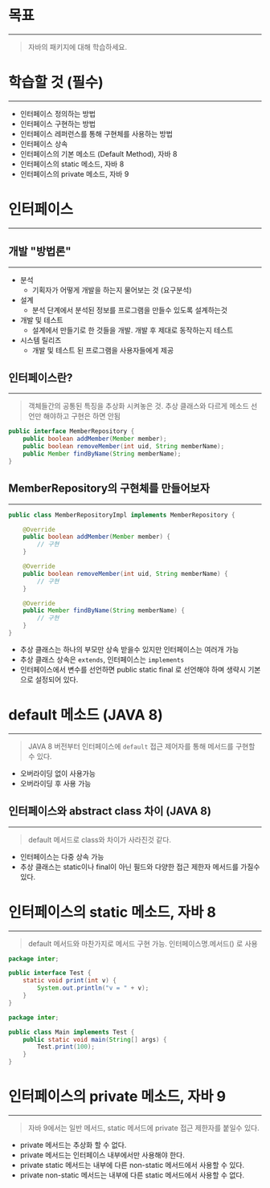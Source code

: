 # 목표
---

> 자바의 패키지에 대해 학습하세요.

# 학습할 것 (필수)
---

- 인터페이스 정의하는 방법
- 인터페이스 구현하는 방법
- 인터페이스 레퍼런스를 통해 구현체를 사용하는 방법
- 인터페이스 상속
- 인터페이스의 기본 메소드 (Default Method), 자바 8
- 인터페이스의 static 메소드, 자바 8
- 인터페이스의 private 메소드, 자바 9

# 인터페이스
---

## 개발 "방법론"
---

- 분석
    - 기획자가 어떻게 개발을 하는지 물어보는 것 (요구분석)
- 설계
    - 분석 단계에서 분석된 정보를 프로그램을 만들수 있도록 설계하는것 
- 개발 및 테스트
    - 설계에서 만들기로 한 것들을 개발. 개발 후 제대로 동작하는지 테스트
- 시스템 릴리즈
    - 개발 및 테스트 된 프로그램을 사용자들에게 제공

## 인터페이스란?
---

> 객체들간의 공통된 특징을 추상화 시켜놓은 것. 추상 클래스와 다르게 메소드 선언만 해야하고 구현은 하면 안됨

```java
public interface MemberRepository {
    public boolean addMember(Member member);
    public boolean removeMember(int uid, String memberName);
    public Member findByName(String memberName);
}
```

## MemberRepository의 구현체를 만들어보자
---

```java
public class MemberRepositoryImpl implements MemberRepository {

    @Override
    public boolean addMember(Member member) {
        // 구현
    }

    @Override
    public boolean removeMember(int uid, String memberName) {
        // 구현
    }

    @Override
    public Member findByName(String memberName) {
        // 구현
    }
}
```

- 추상 클래스는 하나의 부모만 상속 받을수 있지만 인터페이스는 여러개 가능
- 추상 클래스 상속은 `extends`, 인터페이스는 `implements`
- 인터페이스에서 변수를 선언하면 public static final 로 선언해야 하며 생략시 기본으로 설정되어 있다.

# default 메소드 (JAVA 8)
---

> JAVA 8 버전부터 인터페이스에 `default` 접근 제어자를 통해 메서드를 구현할 수 있다.

- 오버라이딩 없이 사용가능
- 오버라이딩 후 사용 가능

## 인터페이스와 abstract class 차이 (JAVA 8)
---

> default 메서드로 class와 차이가 사라진것 같다.

- 인터페이스는 다중 상속 가능
- 추상 클래스는 static이나 final이 아닌 필드와 다양한 접근 제한자 메서드를 가질수 있다.

# 인터페이스의 static 메소드, 자바 8
---

> default 메서드와 마찬가지로 메서드 구현 가능. 인터페이스명.메서드() 로 사용

```java
package inter;

public interface Test {
    static void print(int v) {
        System.out.println("v = " + v);
    }
}
```

```java
package inter;

public class Main implements Test {
    public static void main(String[] args) {
        Test.print(100);
    }
}
```

# 인터페이스의 private 메소드, 자바 9
---

> 자바 9에서는 일반 메서드, static 메서드에 private 접근 제한자를 붙일수 있다.

- private 메서드는 추상화 할 수 없다.
- private 메서드는 인터페이스 내부에서만 사용해야 한다.
- private static 메서드는 내부에 다른 non-static 메서드에서 사용할 수 있다.
- private non-static 메서드는 내부에 다른 static 메서드에서 사용할 수 없다.